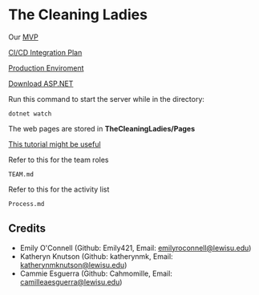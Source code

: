 # The Cleaning Ladies

Our [MVP](The_Cleaning_Ladies_MVP.md)

[CI/CD Integration Plan](CI_CD_Integration_Plan.md)

[Production Enviroment](cleanlady.azurewebsites.net/)

[Download ASP.NET](https://dotnet.microsoft.com/en-us/learn/aspnet/hello-world-tutorial/install)

Run this command to start the server while in the directory:
```
dotnet watch
```

The web pages are stored in **TheCleaningLadies/Pages**

[This tutorial might be useful](https://learn.microsoft.com/en-us/training/modules/create-razor-pages-aspnet-core/?WT.mc_id=dotnet-35129-website)

Refer to this for the team roles
```
TEAM.md
```
Refer to this for the activity list
```
Process.md
````

## Credits
- Emily O'Connell (Github: Emily421, Email: emilyroconnell@lewisu.edu)
- Katheryn Knutson (Github: katherynmk, Email: katherynmknutson@lewisu.edu)
- Cammie Esguerra (Github: Cahmomille, Email: camilleaesguerra@lewisu.edu) 
